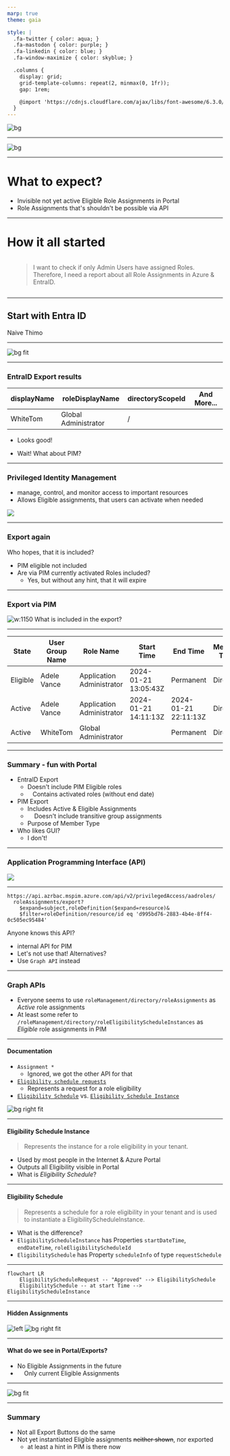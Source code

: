 ```yaml
---
marp: true
theme: gaia

style: |
  .fa-twitter { color: aqua; }
  .fa-mastodon { color: purple; }
  .fa-linkedin { color: blue; }
  .fa-window-maximize { color: skyblue; }

  .columns {
    display: grid;
    grid-template-columns: repeat(2, minmax(0, 1fr));
    gap: 1rem;

    @import 'https://cdnjs.cloudflare.com/ajax/libs/font-awesome/6.3.0/css/all.min.css'
  }
---
```


![bg](./slides/1_title.PNG)

---

![bg](./slides/2_Sponsors.PNG)

---

# What to expect?

- Invisible not yet active Eligible Role Assignments in Portal
- Role Assignments that's shouldn't be possible via API

---

# How it all started

<div class="columns">
<div>
<i class="fa-solid fa-person-circle-question fa-10x"></i>
</div>
<div>

> I want to check if only Admin Users have assigned Roles. Therefore, I need a report about all Role Assignments in Azure & EntraID.

 </div>
</div>

---

## Start with Entra ID

<!-- Should be easy enough shouldn't it? Let's start with EntraID -->
<!-- I remember, there is a Button in EntraID -->

<i class="fa-solid fa-lightbulb fa-10x"></i>

Naive Thimo

---

![bg fit](./images/Entra-Portal-Export.png)

---

### EntraID Export results

| displayName | roleDisplayName      | directoryScopeId | And More... |
| ----------- | -------------------- | ---------------- | ----------- |
| WhiteTom    | Global Administrator | /                |             |

- <i class="fa-solid fa-check"></i> Looks good!

* <i class="fa-solid fa-pause"></i> Wait! What about PIM?

---

### Privileged Identity Management

- manage, control, and monitor access to important resources
- Allows Eligible assignments, that users can activate when needed

![](./images/Entra-PIM-Portal.png)

---

### Export again

Who hopes, that it is included?

* <i class="fa-solid fa-xmark"></i> PIM eligible not included
* Are via PIM currently activated Roles included?
  * <i class="fa-solid fa-exclamation"></i> Yes, but without any hint, that it will expire

---

<!-- But we saw another Button, does it work? -->

### Export via PIM

![w:1150](./images/Entra-PIM-Porta-Export.png)
What is included in the export?

---

| State    | User Group Name | Role Name                 | Start Time           | End Time             | Member Type | Email                           | PrincipalName                   |
| -------- | --------------- | ------------------------- | -------------------- | -------------------- | ----------- | ------------------------------- | ------------------------------- |
| Eligible | Adele Vance     | Application Administrator | 2024-01-21 13:05:43Z | Permanent            | Direct      | AdeleV@4wtywh.onmicrosoft.com   | AdeleV@4wtywh.onmicrosoft.com   |
| Active   | Adele Vance     | Application Administrator | 2024-01-21 14:11:13Z | 2024-01-21 22:11:13Z | Direct      | AdeleV@4wtywh.onmicrosoft.com   | AdeleV@4wtywh.onmicrosoft.com   |
| Active   | WhiteTom        | Global Administrator      |                      | Permanent            | Direct      | WhiteTom@4wtywh.onmicrosoft.com | WhiteTom@4wtywh.onmicrosoft.com |

---

### Summary - fun with Portal

* EntraID Export
  * <i class="fa-solid fa-xmark"></i> Doesn't include PIM Eligible roles
  * &nbsp;<i class="fa-solid fa-exclamation"></i>&nbsp; Contains activated roles (without end date)
* PIM Export
  * <i class="fa-solid fa-check"></i> Includes Active & Eligible Assignments
  * &nbsp; <i class="fa-solid fa-exclamation"></i>&nbsp; Doesn't include transitive group assignments
  * <i class="fa-regular fa-circle-question"></i> Purpose of Member Type
* Who likes GUI?
  * <i class="fa-regular fa-face-angry"></i> I don't!

---

### Application Programming Interface (API)

![](./images/Entra-PIM-API-Export.png)

---

```
https://api.azrbac.mspim.azure.com/api/v2/privilegedAccess/aadroles/
  roleAssignments/export?
    $expand=subject,roleDefinition($expand=resource)&
    $filter=roleDefinition/resource/id eq 'd995bd76-2883-4b4e-8ff4-0c505ec95484'
```

<!-- ResourceID is just the TenantID -->

Anyone knows this API?

* internal API for PIM
* Let's not use that! Alternatives?
* Use `Graph API` instead

---

### Graph APIs

- Everyone seems to use `roleManagement/directory/roleAssignments` as *Active* role assignments
- At least some refer to `/roleManagement/directory/roleEligibilityScheduleInstances` as *Eligible* role assignments in PIM

---

#### Documentation

* `Assignment *`
  * Ignored, we got the other API for that
* [`Eligibility schedule requests`](https://learn.microsoft.com/en-us/graph/api/resources/unifiedroleeligibilityschedulerequest?view=graph-rest-1.0)
  * Represents a request for a role eligibility 
*  [`Eligibility Schedule`](https://learn.microsoft.com/en-us/graph/api/resources/unifiedroleeligibilityschedule?view=graph-rest-1.0) vs. [`Eligibility Schedule Instance`](https://learn.microsoft.com/en-us/graph/api/resources/unifiedroleeligibilityscheduleinstance?view=graph-rest-1.0)

![bg right fit](./images/Entra-PIM-Graph-Documentation.png)

---

#### Eligibility Schedule Instance

> Represents the instance for a role eligibility in your tenant.

* Used by most people in the Internet & Azure Portal
* Outputs all Eligibility visible in Portal
* <i class="fa-regular fa-circle-question"></i> What is *Eligibility Schedule*?

---

#### Eligibility Schedule

> Represents a schedule for a role eligibility in your tenant and is used to instantiate a EligibilityScheduleInstance.

* <i class="fa-regular fa-circle-question"></i> What is the difference?
* `EligibilityScheduleInstance` has Properties `startDateTime`, `endDateTime`, `roleEligibilityScheduleId`
* `EligibilitySchedule` has Property `scheduleInfo` of type `requestSchedule`

---

```mermaid
flowchart LR
    EligibilityScheduleRequest -- "Approved" --> EligibilitySchedule
    EligibilitySchedule -- at start Time --> EligibilityScheduleInstance
```

---

#### Hidden Assignments

![left](./images/Entra-PIM-API-Assignment.png)
![bg right fit](./images/Entra-PIM-Portal-Assignment.png)

<!-- But wait, we can assign stuff in the future if not permanent -->
<!-- Even permanent assignment in the future is possible via Graph -->

---

#### What do we see in Portal/Exports?

* <i class="fa-regular fa-face-sad-tear"></i> No Eligible Assignments in the future <i class="fa-regular fa-face-sad-tear"></i>
* &nbsp; <i class="fa-solid fa-exclamation"></i>&nbsp; Only current Eligible Assignments

---

<!-- New Hint in PIM! Many changes in Portal right now -->
![bg fit](./images/Entra-PIM-Eligible-Hint.png)

---

### Summary

- Not all Export Buttons do the same
- Not yet instantiated Eligible assignments ~~neither shown~~, nor exported
  - at least a hint in PIM is there now


